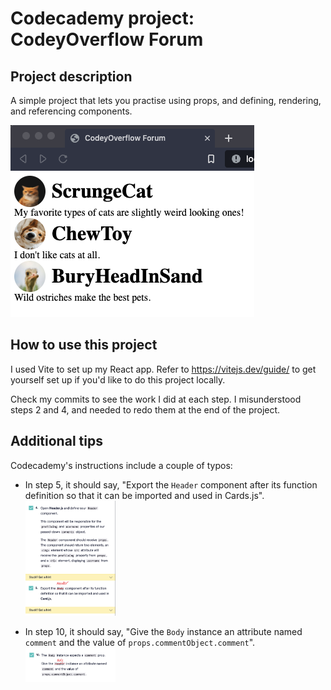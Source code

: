 Codecademy project: CodeyOverflow Forum
======================================

Project description
-------------------
A simple project that lets you practise using props, and defining, rendering, and referencing components.

![Screenshot of how React app looks](endresult.png)

How to use this project
-------------------
I used Vite to set up my React app. Refer to https://vitejs.dev/guide/ to get yourself set up if you'd like to do this project locally.

Check my commits to see the work I did at each step. I misunderstood steps 2 and 4, and needed to redo them at the end of the project.

Additional tips
-------------------
Codecademy's instructions include a couple of typos:

* In step 5, it should say, "Export the `Header` component after its function definition so that it can be imported and used in Cards.js".
&nbsp;&nbsp;&nbsp; <img src="typo-step5.png" width="30%">

* In step 10, it should say, "Give the `Body` instance an attribute named `comment` and the value of `props.commentObject.comment`".
&nbsp;&nbsp;&nbsp; <img src="typo-step10.png" width="30%">
